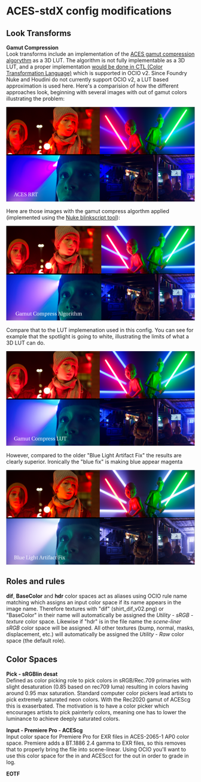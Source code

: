 <h1>ACES-stdX config modifications</h1>
<h2>Look Transforms</h2>
<b>Gamut Compression</b><br> 
Look transforms include an implementation of the <a href="https://github.com/ampas/aces-vwg-gamut-mapping-2020">ACES gamut compression algorythm</a> as a 3D LUT. The algorithm is not fully implementable as a 3D LUT, and a proper implementation <a href="https://github.com/AcademySoftwareFoundation/OpenColorIO-Config-ACES/releases/tag/v0.1.1">would be done in CTL (Color Transformation Language)</a> which is supported in OCIO v2. Since Foundry Nuke and Houdini do not currently support OCIO v2, a LUT based approximation is used here. Here's a comparision of how the different approaches look, beginning with several images with out of gamut colors illustrating the problem:<p>
  
  <img src="../docs/img/Gamut_rrt.png"> <p>
    
Here are those images with the gamut compress algorthm applied (implemented using the <a href="https://github.com/jedypod/gamut-compress">Nuke blinkscript tool</a>):<p>
    
   <img src="../docs/img/Gamut_nk.png"> <p>  
     
Compare that to the LUT implemenation used in this config. You can see for example that the spotlight is going to white, illustrating the limits of what a 3D LUT can do.<p>
<img src="../docs/img/Gamut_lut.png"> <p> 
      
However, compared to the older "Blue Light Artifact Fix" the results are clearly superior. Ironically the "blue fix" is making blue appear magenta<p>
<img src="../docs/img/Gamut_bluefix.png"> <p>  


<h2>Roles and rules</h2>
<b>dif</b>, <b>BaseColor</b> and <b>hdr</b> color spaces act as aliases using OCIO rule name matching which assigns an input color space if its name appears in the image name. Therefore textures with "dif" (shirt_dif_v02.png) or "BaseColor" in their name will automatically be assigned the <i>Utility - sRGB - texture</i> color space. Likewise if "hdr" is in the file name the <i>scene-liner sRGB</i> color space will be assigned. All other textures (bump, normal, masks, displacement, etc.) will automatically be assigned the <i>Utility - Raw</i> color space (the default role).<p> 
  
<h2>Color Spaces</h2>
<b>Pick - sRGBlin desat</b><br> 
Defined as color picking role to pick colors in sRGB/Rec.709 primaries with slight desaturation (0.85 based on rec709 luma) resulting in colors having around 0.95 max saturation. Standard computer color pickers lead artists to pick extremely saturated neon colors. With the Rec2020 gamut of ACEScg this is exaserbated. The motivation is to have a color picker which encourages artists to pick painterly colors, meaning one has to lower the luminance to achieve deeply saturated colors.<p>

<b>Input - Premiere Pro - ACEScg</b><br>
Input color space for Premiere Pro for EXR files in ACES-2065-1 AP0 color space. Premiere adds a BT.1886 2.4 gamma to EXR files, so this removes that to properly bring the file into scene-linear. Using OCIO you'll want to use this color space for the in and ACEScct for the out in order to grade in log.  

<b>EOTF</b><br>
  



